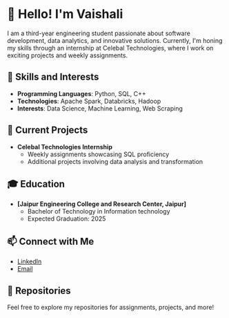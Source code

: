 # 👋 Hello! I'm Vaishali

I am a third-year engineering student passionate about software development, data analytics, and innovative solutions. Currently, I'm honing my skills through an internship at Celebal Technologies, where I work on exciting projects and weekly assignments.

## 🌟 Skills and Interests
- **Programming Languages**: Python, SQL, C++
- **Technologies**: Apache Spark, Databricks, Hadoop
- **Interests**: Data Science, Machine Learning, Web Scraping

## 🚀 Current Projects
- **Celebal Technologies Internship**
  - Weekly assignments showcasing SQL proficiency
  - Additional projects involving data analysis and transformation

## 🎓 Education
- **[Jaipur Engineering College and Research Center, Jaipur]**
  - Bachelor of Technology in Information technology
  - Expected Graduation: 2025

## 📫 Connect with Me
- [LinkedIn](https://www.linkedin.com/in/vaishaliisingh)
- [Email](mailto:vaishalisingh.it25@gmail.com)

## 📂 Repositories
Feel free to explore my repositories for assignments, projects, and more!


<!--
**vaishaliisingh/vaishaliisingh** is a ✨ _special_ ✨ repository because its `README.md` (this file) appears on your GitHub profile.

Here are some ideas to get you started:

- 🔭 I’m currently working on ...
- 🌱 I’m currently learning ...
- 👯 I’m looking to collaborate on ...
- 🤔 I’m looking for help with ...
- 💬 Ask me about ...
- 📫 How to reach me: ...
- 😄 Pronouns: ...
- ⚡ Fun fact: ...
-->

